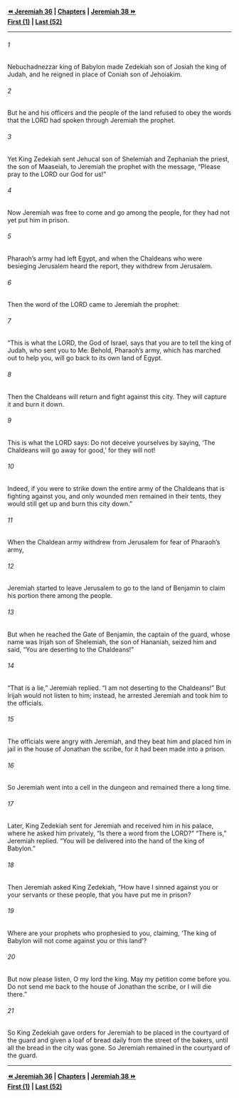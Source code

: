   
**[⏪ Jeremiah 36](./Jeremiah%2036.md) | [Chapters](./_index.md) | [Jeremiah 38 ⏩](./Jeremiah%2038.md)**  
**[First (1)](./Jeremiah%201.md) | [Last (52)](./Jeremiah%2052.md)**  
  
---  
  
###### 1  
Nebuchadnezzar king of Babylon made Zedekiah son of Josiah the king of Judah, and he reigned in place of Coniah son of Jehoiakim.  
  
###### 2  
But he and his officers and the people of the land refused to obey the words that the LORD had spoken through Jeremiah the prophet.  
  
###### 3  
Yet King Zedekiah sent Jehucal son of Shelemiah and Zephaniah the priest, the son of Maaseiah, to Jeremiah the prophet with the message, “Please pray to the LORD our God for us!”  
  
###### 4  
Now Jeremiah was free to come and go among the people, for they had not yet put him in prison.  
  
###### 5  
Pharaoh’s army had left Egypt, and when the Chaldeans who were besieging Jerusalem heard the report, they withdrew from Jerusalem.  
  
###### 6  
Then the word of the LORD came to Jeremiah the prophet:  
  
###### 7  
“This is what the LORD, the God of Israel, says that you are to tell the king of Judah, who sent you to Me: Behold, Pharaoh’s army, which has marched out to help you, will go back to its own land of Egypt.  
  
###### 8  
Then the Chaldeans will return and fight against this city. They will capture it and burn it down.  
  
###### 9  
This is what the LORD says: Do not deceive yourselves by saying, ‘The Chaldeans will go away for good,’ for they will not!  
  
###### 10  
Indeed, if you were to strike down the entire army of the Chaldeans that is fighting against you, and only wounded men remained in their tents, they would still get up and burn this city down.”  
  
###### 11  
When the Chaldean army withdrew from Jerusalem for fear of Pharaoh’s army,  
  
###### 12  
Jeremiah started to leave Jerusalem to go to the land of Benjamin to claim his portion there among the people.  
  
###### 13  
But when he reached the Gate of Benjamin, the captain of the guard, whose name was Irijah son of Shelemiah, the son of Hananiah, seized him and said, “You are deserting to the Chaldeans!”  
  
###### 14  
“That is a lie,” Jeremiah replied. “I am not deserting to the Chaldeans!” But Irijah would not listen to him; instead, he arrested Jeremiah and took him to the officials.  
  
###### 15  
The officials were angry with Jeremiah, and they beat him and placed him in jail in the house of Jonathan the scribe, for it had been made into a prison.  
  
###### 16  
So Jeremiah went into a cell in the dungeon and remained there a long time.  
  
###### 17  
Later, King Zedekiah sent for Jeremiah and received him in his palace, where he asked him privately, “Is there a word from the LORD?” “There is,” Jeremiah replied. “You will be delivered into the hand of the king of Babylon.”  
  
###### 18  
Then Jeremiah asked King Zedekiah, “How have I sinned against you or your servants or these people, that you have put me in prison?  
  
###### 19  
Where are your prophets who prophesied to you, claiming, ‘The king of Babylon will not come against you or this land’?  
  
###### 20  
But now please listen, O my lord the king. May my petition come before you. Do not send me back to the house of Jonathan the scribe, or I will die there.”  
  
###### 21  
So King Zedekiah gave orders for Jeremiah to be placed in the courtyard of the guard and given a loaf of bread daily from the street of the bakers, until all the bread in the city was gone. So Jeremiah remained in the courtyard of the guard.  
  
  
---  
  
**[⏪ Jeremiah 36](./Jeremiah%2036.md) | [Chapters](./_index.md) | [Jeremiah 38 ⏩](./Jeremiah%2038.md)**  
**[First (1)](./Jeremiah%201.md) | [Last (52)](./Jeremiah%2052.md)**  
  
